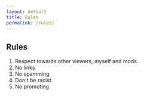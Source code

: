 ```yaml
---
layout: default
title: Rules
permalink: /rules/
---
```

<h2>Rules</h2>

<ol>
      <li>Respect towards other viewers, myself and mods.</li>
      <li>No links</li>
      <li>No spamming</li>
      <li>Don't be racist.</li>
      <li>No promoting</li>
</ol>
